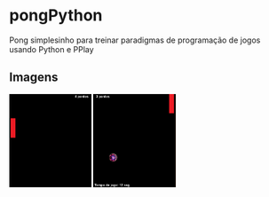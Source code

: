 # pongPython
Pong simplesinho para treinar paradigmas de programação de jogos usando Python e PPlay

## Imagens

<img src="Others/print.PNG" width="300">